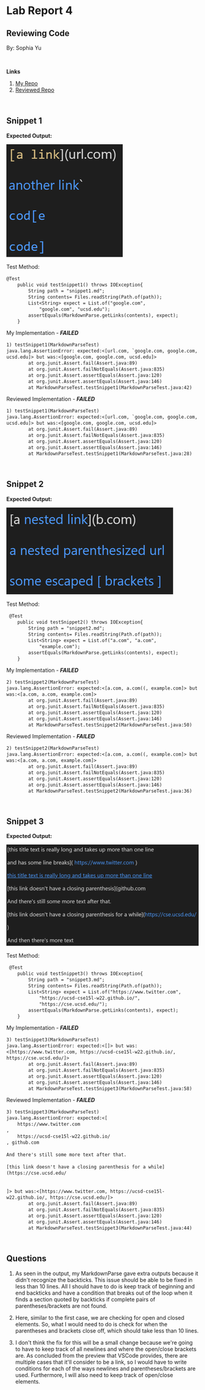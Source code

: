 # **Lab Report 4** 
## Reviewing Code
By: Sophia Yu

<br>

**Links**

1. [My Repo](https://github.com/soy001/markdown-parse)
2. [Reviewed Repo](https://github.com/soy001/markdown-parse-main-1-)

<br> 

## **Snippet 1**
**Expected Output:** 

![Image](/screenshots/Pt4_a.PNG)

Test Method:
```
@Test
    public void testSnippet1() throws IOException{
        String path = "snippet1.md";
        String contents= Files.readString(Path.of(path));
        List<String> expect = List.of("google.com", 
            "google.com", "ucsd.edu");
        assertEquals(MarkdownParse.getLinks(contents), expect);
    }
```
My Implementation - ***FAILED***
```
1) testSnippet1(MarkdownParseTest)
java.lang.AssertionError: expected:<[url.com, `google.com, google.com, ucsd.edu]> but was:<[google.com, google.com, ucsd.edu]>
        at org.junit.Assert.fail(Assert.java:89)
        at org.junit.Assert.failNotEquals(Assert.java:835)
        at org.junit.Assert.assertEquals(Assert.java:120)
        at org.junit.Assert.assertEquals(Assert.java:146)
        at MarkdownParseTest.testSnippet1(MarkdownParseTest.java:42)
```

Reviewed Implementation - ***FAILED***
```
1) testSnippet1(MarkdownParseTest)
java.lang.AssertionError: expected:<[url.com, `google.com, google.com, ucsd.edu]> but was:<[google.com, google.com, ucsd.edu]>
        at org.junit.Assert.fail(Assert.java:89)
        at org.junit.Assert.failNotEquals(Assert.java:835)
        at org.junit.Assert.assertEquals(Assert.java:120)
        at org.junit.Assert.assertEquals(Assert.java:146)
        at MarkdownParseTest.testSnippet1(MarkdownParseTest.java:28)
```

<br>

## **Snippet 2**
**Expected Output:** 

![Image](/screenshots/Pt4_b.PNG)

Test Method: 
```
 @Test 
    public void testSnippet2() throws IOException{
        String path = "snippet2.md";
        String contents= Files.readString(Path.of(path));
        List<String> expect = List.of("a.com", "a.com", 
            "example.com");
        assertEquals(MarkdownParse.getLinks(contents), expect);
    }
```
My Implementation - ***FAILED***
```
2) testSnippet2(MarkdownParseTest)
java.lang.AssertionError: expected:<[a.com, a.com((, example.com]> but was:<[a.com, a.com, example.com]>
        at org.junit.Assert.fail(Assert.java:89)
        at org.junit.Assert.failNotEquals(Assert.java:835)
        at org.junit.Assert.assertEquals(Assert.java:120)
        at org.junit.Assert.assertEquals(Assert.java:146)
        at MarkdownParseTest.testSnippet2(MarkdownParseTest.java:50)
```

Reviewed Implementation - ***FAILED***
```
2) testSnippet2(MarkdownParseTest)
java.lang.AssertionError: expected:<[a.com, a.com((, example.com]> but was:<[a.com, a.com, example.com]>
        at org.junit.Assert.fail(Assert.java:89)
        at org.junit.Assert.failNotEquals(Assert.java:835)
        at org.junit.Assert.assertEquals(Assert.java:120)
        at org.junit.Assert.assertEquals(Assert.java:146)
        at MarkdownParseTest.testSnippet2(MarkdownParseTest.java:36)
```

<br>

## **Snippet 3**
**Expected Output:**

![Image](/screenshots/Pt4_c.PNG)

Test Method: 
```
 @Test 
    public void testSnippet3() throws IOException{
        String path = "snippet3.md";
        String contents= Files.readString(Path.of(path));
        List<String> expect = List.of("https://www.twitter.com", 
            "https://ucsd-cse15l-w22.github.io/", 
            "https://cse.ucsd.edu/");
        assertEquals(MarkdownParse.getLinks(contents), expect);
    }
```
My Implementation - ***FAILED***
```
3) testSnippet3(MarkdownParseTest)
java.lang.AssertionError: expected:<[]> but was:<[https://www.twitter.com, https://ucsd-cse15l-w22.github.io/, https://cse.ucsd.edu/]>
        at org.junit.Assert.fail(Assert.java:89)
        at org.junit.Assert.failNotEquals(Assert.java:835)
        at org.junit.Assert.assertEquals(Assert.java:120)
        at org.junit.Assert.assertEquals(Assert.java:146)
        at MarkdownParseTest.testSnippet3(MarkdownParseTest.java:58)
```

Reviewed Implementation - ***FAILED***
```
3) testSnippet3(MarkdownParseTest)
java.lang.AssertionError: expected:<[
    https://www.twitter.com
,
    https://ucsd-cse15l-w22.github.io/
, github.com

And there's still some more text after that.

[this link doesn't have a closing parenthesis for a while](https://cse.ucsd.edu/


]> but was:<[https://www.twitter.com, https://ucsd-cse15l-w22.github.io/, https://cse.ucsd.edu/]>
        at org.junit.Assert.fail(Assert.java:89)
        at org.junit.Assert.failNotEquals(Assert.java:835)
        at org.junit.Assert.assertEquals(Assert.java:120)
        at org.junit.Assert.assertEquals(Assert.java:146)
        at MarkdownParseTest.testSnippet3(MarkdownParseTest.java:44)
```

<br>

## **Questions**
1. As seen in the output, my MarkdownParse gave extra outputs because it didn't recognize the backticks. This issue should be able to be fixed in less than 10 lines. All I should have to do is keep track of beginning and end backticks and have a condition that breaks out of the loop when it finds a section quoted by backticks if complete pairs of parentheses/brackets are not found.

2. Here, similar to the first case, we are checking for open and closed elements. So, what I would need to do is check for when the parentheses and brackets close off, which should take less than 10 lines.

3. I don't think the fix for this will be a small change because we're going to have to keep track of all newlines and where the open/close brackets are. As concluded from the preview that VSCode provides, there are multiple cases that it'll consider to be a link, so I would have to write conditions for each of the ways newlines and parentheses/brackets are used. Furthermore, I will also need to keep track of open/close elements.